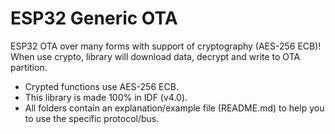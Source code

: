 # ESP32 Generic OTA
ESP32 OTA over many forms with support of cryptography (AES-256 ECB)!\
When use crypto, library will download data, decrypt and write to OTA partition.

* Crypted functions use AES-256 ECB.
* This library is made 100% in IDF (v4.0).
* All folders contain an explanation/example file (README.md) to help you to use the specific protocol/bus.

